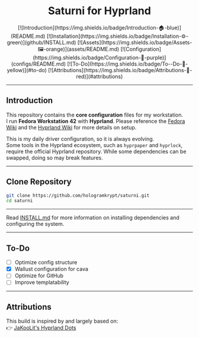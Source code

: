 <h1 align=center>Saturni for Hyprland</h1>

<p align="center">
  [![Introduction](https://img.shields.io/badge/Introduction-🏠-blue)](README.md)
  [![Installation](https://img.shields.io/badge/Installation-⚙️-green)](github/INSTALL.md)
  [![Assets](https://img.shields.io/badge/Assets-🖼️-orange)](assets/README.md)
  [![Configuration](https://img.shields.io/badge/Configuration-🔧-purple)](configs/README.md)
  [![To-Do](https://img.shields.io/badge/To--Do-📝-yellow)](#to-do)
  [![Attributions](https://img.shields.io/badge/Attributions-📜-red)](#attributions)
</p>


---

## Introduction

This repository contains the **core configuration** files for my workstation.  
I run **Fedora Workstation 42** with **Hyprland**. Please reference the [Fedora Wiki](https://fedoraproject.org/wiki/) and the [Hyprland Wiki](https://wiki.hyprland.org/) for more details on setup.  

This is my daily driver configuration, so it is always evolving.  
Some tools in the Hyprland ecosystem, such as `hyprpaper` and `hyprlock`, require the official Hyprland repository. While some dependencies can be swapped, doing so may break features.

---

## Clone Repository

```bash
git clone https://github.com/hologramkrypt/saturni.git
cd saturni
```

---

Read [INSTALL.md](https://github.com/hologramkrypt/saturni/blob/master/github/INSTALL.md) for more information on installing dependencies and configuring the system.

---

## To-Do

- [ ] Optimize config structure  
- [x] Wallust configuration for cava  
- [ ] Optimize for GitHub  
- [ ] Improve templatability  

---

## Attributions

This build is inspired by and largely based on:  
👉 [JaKooLit's Hyprland Dots](https://github.com/JaKooLit/Hyprland-Dots)
